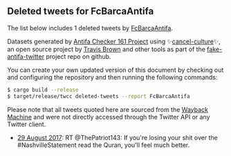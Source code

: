 ## Deleted tweets for FcBarcaAntifa

The list below includes 1 deleted tweets by
[FcBarcaAntifa](https://twitter.com/FcBarcaAntifa).



Datasets generated by [Antifa Checker 161 Project](https://twitter.com/antifacheck161) using ✨[cancel-culture](https://github.com/travisbrown/cancel-culture)✨, an open source project by 
[Travis Brown](https://twitter.com/travisbrown) and other tools as part of the 
[fake-antifa-twitter](https://github.com/antifacheck161/fake-antifa-twitter) project repo on github.

You can create your own updated version of this document by checking out and configuring the
repository and then running the following commands:

```bash
$ cargo build --release
$ target/release/twcc deleted-tweets --report FcBarcaAntifa
```

Please note that all tweets quoted here are sourced from the
[Wayback Machine](https://web.archive.org) and were not directly accessed through the Twitter API or
any Twitter client.

* [29 August 2017](https://web.archive.org/web/20170829234710/https://twitter.com/FcBarcaAntifa/status/902679047968305153): RT @ThePatriot143: If you're losing your shit over the #NashvilleStatement read the Quran, you'll feel much better. <!--902679047968305153-->

